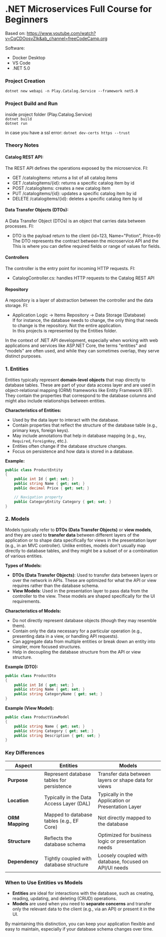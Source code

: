# .NET Microservices Full Course for Beginners  

Based on: https://www.youtube.com/watch?v=CqCDOosvZIk&ab_channel=freeCodeCamp.org  

Software:
- Docker Desktop
- VS Code
- .NET 5.0

### Project Creation  

``dotnet new webapi -n Play.Catalog.Service --framework net5.0``  

### Project Build and Run

inside project folder (Play.Catalog.Service)  
``dotnet build``  
``dotnet run``  

in case you have a ssl error: ``dotnet dev-certs https --trust``  

### Theory Notes   

#### Catalog REST API:  
The REST API defines the operations exposed by the microservice. FI:  
- GET /catalogitems: returns a list of all catalog items
- GET /catalogitems/{id}: returns a specific catalog item by id
- POST /catalogitems: creates a new catalog item
- PUT /catalogitems/{id}: updates a specific catalog item by id
- DELETE /catalogitems/{id}: deletes a specific catalog item by id
  
#### Data Transfer Objects (DTOs):  
A Data Transfer Object (DTOs) is an object that carries data between processes. FI:  
- DTO is the payload return to the client {id=123, Name="Potion", Price=9}
The DTO represents the contract between the microservice API and the 
This is where you can define required fields or range of values for fields.  


#### Controllers
The controller is the entry point for incoming HTTP requests. FI:  
- CatalogController.cs: handles HTTP requests to the Catalog REST API  


#### Repository
A  repository is a layer of abstraction between the controller and the data storage. FI:
- Application Logic -> Items Repository -> Data Storage (Database)  
If for instance, the database needs to change, the only  thing that needs to change is the repository. Not the entire application.  
In this projects is represented by the Entities folder.  

In the context of .NET API development, especially when working with web applications and services like ASP.NET Core, the terms "entities" and "models" are often used, and while they can sometimes overlap, they serve distinct purposes.

### 1. **Entities**
Entities typically represent **domain-level objects** that map directly to database tables. These are part of your data access layer and are used in object-relational mapping (ORM) frameworks like Entity Framework (EF). They contain the properties that correspond to the database columns and might also include relationships between entities.

**Characteristics of Entities:**
- Used by the data layer to interact with the database.
- Contain properties that reflect the structure of the database table (e.g., primary keys, foreign keys).
- May include annotations that help in database mapping (e.g., `Key`, `Required`, `ForeignKey`, etc.).
- Entities often change if the database structure changes.
- Focus on persistence and how data is stored in a database.

**Example:**
```csharp
public class ProductEntity
{
    public int Id { get; set; }
    public string Name { get; set; }
    public decimal Price { get; set; }

    // Navigation property
    public CategoryEntity Category { get; set; }
}
```

### 2. **Models**
Models typically refer to **DTOs (Data Transfer Objects)** or **view models**, and they are used to **transfer data** between different layers of the application or to shape data specifically for views in the presentation layer (e.g., in an MVC controller). Unlike entities, models don't usually map directly to database tables, and they might be a subset of or a combination of various entities.

**Types of Models:**
- **DTOs (Data Transfer Objects)**: Used to transfer data between layers or over the network in APIs. These are optimized for what the API or view requires rather than the database schema.
- **View Models**: Used in the presentation layer to pass data from the controller to the view. These models are shaped specifically for the UI requirements.

**Characteristics of Models:**
- Do not directly represent database objects (though they may resemble them).
- Contain only the data necessary for a particular operation (e.g., presenting data in a view, or handling API requests).
- Can aggregate data from multiple entities or break down an entity into simpler, more focused structures.
- Help in decoupling the database structure from the API or view structure.

**Example (DTO):**
```csharp
public class ProductDto
{
    public int Id { get; set; }
    public string Name { get; set; }
    public string CategoryName { get; set; }
}
```

**Example (View Model):**
```csharp
public class ProductViewModel
{
    public string Name { get; set; }
    public string Category { get; set; }
    public string Description { get; set; }
}
```

### Key Differences

| Aspect          | Entities                                  | Models                                  |
|-----------------|-------------------------------------------|-----------------------------------------|
| **Purpose**     | Represent database tables for persistence | Transfer data between layers or shape data for views |
| **Location**    | Typically in the Data Access Layer (DAL)   | Typically in the Application or Presentation Layer |
| **ORM Mapping** | Mapped to database tables (e.g., EF Core)  | Not directly mapped to the database     |
| **Structure**   | Reflects the database schema               | Optimized for business logic or presentation needs |
| **Dependency**  | Tightly coupled with database structure    | Loosely coupled with database, focused on API/UI needs |

### When to Use Entities vs Models
- **Entities** are ideal for interactions with the database, such as creating, reading, updating, and deleting (CRUD) operations.
- **Models** are used when you need to **separate concerns** and transfer only the relevant data to the client (e.g., via an API) or present it in the UI.

By maintaining this distinction, you can keep your application flexible and easy to maintain, especially if your database schema changes over time.